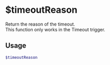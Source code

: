 # $timeoutReason

Return the reason of the timeout.\
This function only works in the Timeout trigger.

## Usage

```bash
$timeoutReason
```

